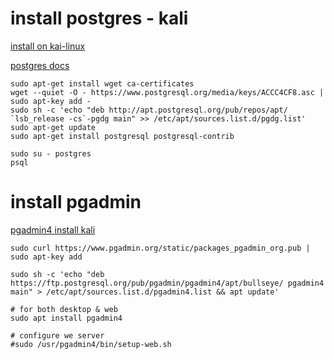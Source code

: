 

 # install postgres - kali
 [install on kai-linux](https://www.postgresql.r2schools.com/how-to-install-postgresql-on-kali-linux/)

 [postgres docs](https://www.postgresql.org/download/linux/debian/)


```
sudo apt-get install wget ca-certificates
wget --quiet -O - https://www.postgresql.org/media/keys/ACCC4CF8.asc | sudo apt-key add -
sudo sh -c 'echo "deb http://apt.postgresql.org/pub/repos/apt/ `lsb_release -cs`-pgdg main" >> /etc/apt/sources.list.d/pgdg.list'
sudo apt-get update
sudo apt-get install postgresql postgresql-contrib

```

```
sudo su - postgres
psql
```

# install pgadmin
[pgadmin4 install kali](https://www.geeksforgeeks.org/how-to-install-pgadmin4-in-kali-linux/)
```
sudo curl https://www.pgadmin.org/static/packages_pgadmin_org.pub | sudo apt-key add

sudo sh -c 'echo "deb https://ftp.postgresql.org/pub/pgadmin/pgadmin4/apt/bullseye/ pgadmin4 main" > /etc/apt/sources.list.d/pgadmin4.list && apt update'

# for both desktop & web
sudo apt install pgadmin4

# configure we server
#sudo /usr/pgadmin4/bin/setup-web.sh


```